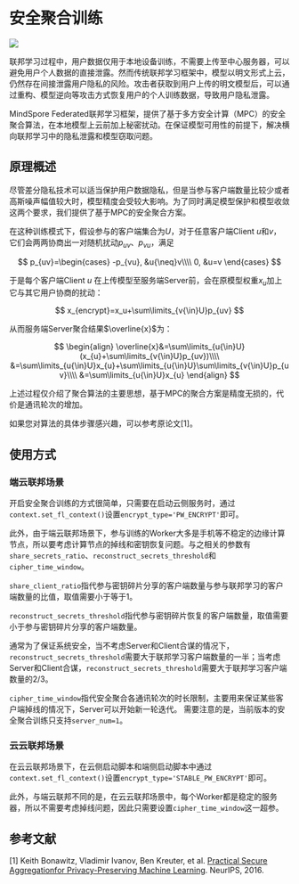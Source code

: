 # 安全聚合训练

<a href="https://gitee.com/mindspore/docs/blob/master/docs/federated/docs/source_zh_cn/pairwise_encryption_training.md" target="_blank"><img src="https://mindspore-website.obs.cn-north-4.myhuaweicloud.com/website-images/master/resource/_static/logo_source.png"></a>

联邦学习过程中，用户数据仅用于本地设备训练，不需要上传至中心服务器，可以避免用户个人数据的直接泄露。然而传统联邦学习框架中，模型以明文形式上云，仍然存在间接泄露用户隐私的风险。攻击者获取到用户上传的明文模型后，可以通过重构、模型逆向等攻击方式恢复用户的个人训练数据，导致用户隐私泄露。

MindSpore Federated联邦学习框架，提供了基于多方安全计算（MPC）的安全聚合算法，在本地模型上云前加上秘密扰动。在保证模型可用性的前提下，解决横向联邦学习中的隐私泄露和模型窃取问题。

## 原理概述

尽管差分隐私技术可以适当保护用户数据隐私，但是当参与客户端数量比较少或者高斯噪声幅值较大时，模型精度会受较大影响。为了同时满足模型保护和模型收敛这两个要求，我们提供了基于MPC的安全聚合方案。

在这种训练模式下，假设参与的客户端集合为$U$，对于任意客户端Client $u$和$v$，
它们会两两协商出一对随机扰动$p_{uv}$、$p_{vu}$，满足

$$
p_{uv}=\begin{cases} -p_{vu}, &u{\neq}v\\\\ 0, &u=v \end{cases}
$$

于是每个客户端Client $u$ 在上传模型至服务端Server前，会在原模型权重$x_u$加上它与其它用户协商的扰动：

$$
x_{encrypt}=x_u+\sum\limits_{v{\in}U}p_{uv}
$$

从而服务端Server聚合结果$\overline{x}$为：

$$
\begin{align}
\overline{x}&=\sum\limits_{u{\in}U}(x_{u}+\sum\limits_{v{\in}U}p_{uv})\\\\
&=\sum\limits_{u{\in}U}x_{u}+\sum\limits_{u{\in}U}\sum\limits_{v{\in}U}p_{uv}\\\\
&=\sum\limits_{u{\in}U}x_{u}
\end{align}
$$

上述过程仅介绍了聚合算法的主要思想，基于MPC的聚合方案是精度无损的，代价是通讯轮次的增加。

如果您对算法的具体步骤感兴趣，可以参考原论文[1]。

## 使用方式

### 端云联邦场景

开启安全聚合训练的方式很简单，只需要在启动云侧服务时，通过`context.set_fl_context()`设置`encrypt_type='PW_ENCRYPT'`即可。

此外，由于端云联邦场景下，参与训练的Worker大多是手机等不稳定的边缘计算节点，所以要考虑计算节点的掉线和密钥恢复问题。与之相关的参数有`share_secrets_ratio`、`reconstruct_secrets_threshold`和`cipher_time_window`。

`share_client_ratio`指代参与密钥碎片分享的客户端数量与参与联邦学习的客户端数量的比值，取值需要小于等于1。

`reconstruct_secrets_threshold`指代参与密钥碎片恢复的客户端数量，取值需要小于参与密钥碎片分享的客户端数量。

通常为了保证系统安全，当不考虑Server和Client合谋的情况下，`reconstruct_secrets_threshold`需要大于联邦学习客户端数量的一半；当考虑Server和Client合谋，`reconstruct_secrets_threshold`需要大于联邦学习客户端数量的2/3。

`cipher_time_window`指代安全聚合各通讯轮次的时长限制，主要用来保证某些客户端掉线的情况下，Server可以开始新一轮迭代。
需要注意的是，当前版本的安全聚合训练只支持`server_num=1`。

### 云云联邦场景

在云云联邦场景下，在云侧启动脚本和端侧启动脚本中通过`context.set_fl_context()`设置`encrypt_type='STABLE_PW_ENCRYPT'`即可。

此外，与端云联邦不同的是，在云云联邦场景中，每个Worker都是稳定的服务器，所以不需要考虑掉线问题，因此只需要设置`cipher_time_window`这一超参。

## 参考文献

[1] Keith Bonawitz, Vladimir Ivanov, Ben Kreuter, et al. [Practical Secure Aggregationfor Privacy-Preserving Machine Learning](https://dl.acm.org/doi/pdf/10.1145/3133956.3133982). NeurIPS, 2016.
